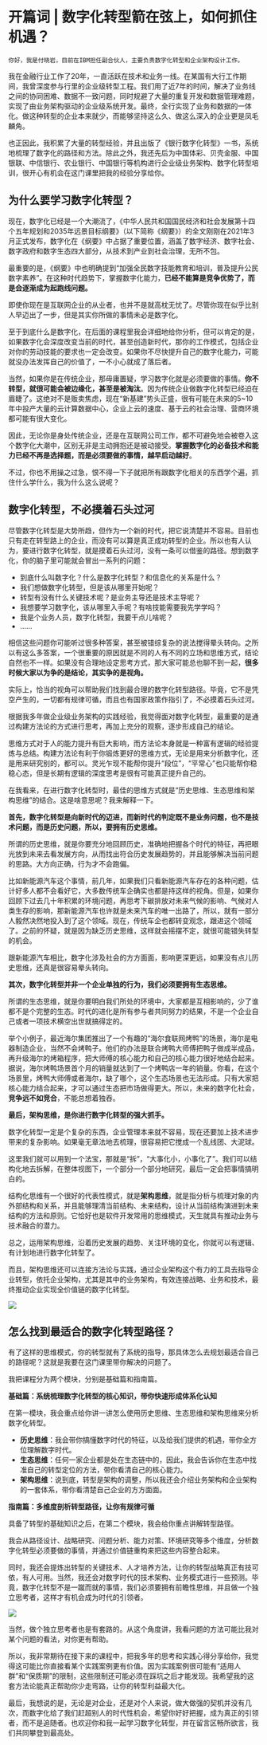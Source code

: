 # 开篇词 | 数字化转型箭在弦上，如何抓住机遇？

    你好，我是付晓岩，目前在IBM担任副合伙人，主要负责数字化转型和企业架构设计工作。

我在金融行业工作了20年，一直活跃在技术和业务一线。在某国有大行工作期间，我曾深度参与行里的企业级转型工程。我们用了近7年的时间，解决了业务线之间的协同困难、数据不一致问题，同时规避了大量的重复开发和数据管理难题，实现了由业务架构驱动的企业级系统开发。最终，全行实现了业务和数据的一体化。做这种转型的企业本来就少，而能够坚持这么久、做这么深入的企业更是凤毛麟角。

也正因此，我积累了大量的转型经验，并且出版了《银行数字化转型》一书，系统地梳理了数字化的路径和方法。除此之外，我还先后为中国体彩、贝壳金服、中国银联、中信银行、农业银行、中国银行等机构进行企业级业务架构、数字化转型培训，很开心有机会在这门课里把我的经验分享给你。

## 为什么要学习数字化转型？

现在，数字化已经是一个大潮流了，《中华人民共和国国民经济和社会发展第十四个五年规划和2035年远景目标纲要》（以下简称《纲要》）的全文刚刚在2021年3月正式发布，数字化在《纲要》中占据了重要位置，涵盖了数字经济、数字社会、数字政府和数字生态四大部分，从技术到产业到社会治理，无所不包。

最重要的是，《纲要》中也明确提到“加强全民数字技能教育和培训，普及提升公民数字素养”。在这种时代趋势下，掌握数字化能力，**已经不能算是竞争优势了，而是会逐渐成为起跑线问题。**

即使你现在是互联网企业的从业者，也并不是就高枕无忧了。尽管你现在似乎比别人早迈出了一步，但是其实你所做的事情未必是数字化。

至于到底什么是数字化，在后面的课程里我会详细地给你分析，但可以肯定的是，如果数字化会深度改变当前的时代，甚至创造新时代，那你的工作模式，包括企业对你的劳动技能的要求也一定会改变。如果你不尽快提升自己的数字化能力，可能就没办法发挥自己的价值了，一不小心就成了落后者。

当然，如果你是在传统企业，那毋庸置疑，学习数字化就是必须要做的事情。**你不转型，就很可能会被边缘化，甚至是被淘汰**。因为传统企业做数字化转型已经迫在眉睫了。这绝对不是贩卖焦虑，现在“新基建”势头正盛，很有可能在未来的5~10年中投产大量的云计算数据中心，企业上云的速度、基于云的社会治理、营商环境都可能有很大变化。

因此，无论你是身处传统企业，还是在互联网公司工作，都不可避免地会被卷入这个数字化大潮中，区别无非是主动拥抱还是被动接受。**掌握数字化的必备技术和能力已经不再是选择题，而是必须要做的事情，越早启动越好**。

不过，你也不用操之过急，恨不得一下子就把所有跟数字化相关的东西学个遍，抓住什么学什么，我为什么这么说呢？

## 数字化转型，不必摸着石头过河

尽管数字化转型是大势所趋，但作为一个新的时代，把它说清楚并不容易。目前也只有走在转型路上的企业，而没有可以算是真正成功转型的企业。所以也有人认为，要进行数字化转型，就是摸着石头过河，没有一条可以借鉴的路径。想到数字化，你的脑子里可能就会冒出一系列的问题：

*   到底什么叫数字化？什么是数字化转型？和信息化的关系是什么？
*   我们想做数字化转型，但是该从哪里开始呢？
*   转型有没有什么关键技术呢？是业务主导还是技术主导呢？
*   我想要学习数字化，该从哪里入手呢？有啥技能需要我先学学吗？
*   我是个业务人员，数字化转型，我要干点儿啥呢？
*   ……

相信这些问题你可能听过很多种答案，甚至被错综复杂的说法搅得晕头转向。之所以有这么多答案，一个很重要的原因就是不同的人有不同的立场和思维方式，结论自然也不一样。如果没有合理地设定思考方式，那大家可能总也聊不到一起，**很多时候大家以为争的是结论，其实争的是视角。**

实际上，恰当的视角可以帮助我们找到最合理的数字化转型路径。毕竟，它不是凭空产生的，一切都有规律可循，而且也有国家政策作指引了，不必摸着石头过河。

根据我多年做企业级业务架构的实践经验，我觉得面对数字化转型，最重要的是通过构建方法论的方式进行思考，再加上充分的观察，逐步形成自己的结论。

思维方式对于人的能力提升有巨大影响，而方法论本身就是一种富有逻辑的经验提炼与总结。构建方法论有利于你锻炼更好的思维方式，无论是用来分析数字化，还是用来研究别的，都可以。灵光乍现不能帮你提升“段位”，“平常心”也只能帮你稳稳心态，但是长期有逻辑的深度思考是很有可能真正提升自己的。

在我看来，在进行数字化转型时，最佳的思维方式就是“历史思维、生态思维和架构思维”的结合。这是啥意思呢？我来解释一下。

**首先，数字化转型是向新时代的迈进，而新时代的判定既不是业务问题，也不是技术问题，而是历史问题，所以，要拥有历史思维。**

所谓的历史思维，就是你要充分地回顾历史，准确地把握各个时代的特征，再把眼光放到未来去看发展方向，从而找出符合历史发展趋势的，并且能够解决当前问题的思路。大方向正确，行为才不会跑偏。

比如新能源汽车这个事情，前几年，如果我们只看新能源汽车存在的各种问题，估计好多人都不会看好它，大多数传统车企确实也都是持这样的视角。但是，如果你回顾下过去几十年积累的环境问题，再思考下碳排放对未来气候的影响、气候对人类生存的影响，那新能源汽车也许就是未来汽车的唯一出路了，所以，就有一部分人毅然决然地投入到了这个领域。现在，传统车企也都转变观念，跟进这个领域了。之前的怀疑，就是因为缺乏历史思维，这样就会摇摆不定，就很可能错失转型的机会。

跟新能源汽车相比，数字化涉及社会的方方面面，影响更深更远，如果没有点儿历史思维，还真是很容易晕头转向。

**其次，数字化转型并非一个企业单独的行为，我们必须要拥有生态思维。**

所谓的生态思维，就是你要明白我们所处的环境中，大家都是互相影响的，少了谁都不是个完整的生态。时代的进化是所有参与者共同努力的结果，不是一个企业自己或者一项技术横空出世就搞得定的。

举个小例子，最近海尔集团推出了一个有趣的“海尔食联网烤鸭”的场景，海尔是电器制造企业，当然不会烤鸭子。他们的办法是联合烤鸭大师傅把鸭子做成半成品，再升级海尔的烤箱程序，把大师傅的核心能力和自己的核心能力很好地结合起来。据说，海尔烤鸭场景首个月的销量就达到了一个烤鸭店一年的销量。你看，在这个场景里，烤鸭大师傅或者海尔，缺了哪个，这个生态场景也无法形成。只有大家把核心能力结合起来，才可以通过生态把市场做得更大。所以，未来的数字化社会，**竞争远不如竞合**，不能总想着独吞。

**最后，架构思维，是你进行数字化转型的强大抓手。**

数字化转型一定是个复杂的东西，企业管理本来就不容易，现在还要加上技术进步带来的复杂影响。如果毫无章法地去梳理，很容易把它搅成一个乱线团、大泥球。

这里我们就可以用到一个法宝，那就是“拆”，“大事化小，小事化了”。我们可以结构化地去拆解，在整体视图下，一个部分一个部分地研究，最后一定会把事情搞明白的。

结构化思维有一个很好的代表性模式，就是**架构思维**，就是指分析与梳理对象的内外部结构和关系，并且能够理清当前结构、未来结构，设计从当前结构演进到未来结构的方法和原则。它恰好也是软件开发常用的思维模式，天生就具有推动业务与技术融合的潜力。

总之，运用架构思维，沿着历史发展的趋势、关注环境的变化，你就可以有逻辑、有计划地进行数字化转型了。

而且，架构思维还可以连接方法论与实践，通过企业架构这个有力的工具去指导企业转型，依托企业架构，尤其是其中的业务架构，有效连接战略、业务和技术，最终推动企业实现全价值链的数字化转型。

![](https://static001.geekbang.org/resource/image/de/85/de6b93b22007aeeb38a7c4bafe2ff685.jpg)

## 怎么找到最适合的数字化转型路径？

有了这样的思维模式，你的转型就有了系统的指导，那具体怎么去规划最适合自己的路径呢？这就是我要在这门课里带你解决的问题了。

我把课程分为两个模块，分别是基础篇和指南篇。

**基础篇：系统梳理数字化转型的核心知识，带你快速形成体系化认知**

在第一模块，我会重点给你讲一讲怎么使用历史思维、生态思维和架构思维来分析数字化转型。

*   **历史思维**：我会带你搞懂数字时代的特征，以及给我们提供的机遇，带你全方位理解数字时代。
*   **生态思维**：任何一家企业都是处在生态链中的，因此，我会告诉你在生态中找准自己的转型定位的方法，带你看清自己的核心能力。
*   **架构思维**：说到底，转型是架构的调整，所以我还会介绍业务架构和企业架构的一套体系，带你看清楚自己企业的方方面面。

**指南篇：多维度剖析转型路径，让你有规律可循**

具备了转型的基础知识之后，在第二个模块，我会给你重点讲解转型路径。

我会从路径设计、战略研究、问题分析、能力对策、环境研究等多个维度，分析数字化转型必须要做的事情，并通过价值链重构来把这些内容整合起来。

同时，我还会提炼出转型的关键技术、人才培养方法，让你的转型战略真正有技可依，有人可用。当然，我还会对数字时代的技术架构、业务模式进行一些预测。毕竟，数字化转型不是一蹴而就的事情，我们必须要拥有前瞻性思维，并且做一个独立思考者，这样才有机会成为时代的引领者。

![](https://static001.geekbang.org/resource/image/09/d2/09f59d371f973e643d2729ca225ff0d2.jpg)

当然，做个独立思考者也是有套路的。从这个角度讲，我看问题的方法可能比我对某个问题的看法，对你更有帮助。

所以，我非常期待在接下来的课程中，把我多年的思考和实践心得分享给你，我觉得这可能比你直接看某个实践案例更有价值。因为实践案例很可能有“适用人群”和“保质期”的限制，这些限制还可能必须在踩坑之后才能发现。我希望我的这套方法论能真正帮助你少走弯路，让你的转型利益最大化。

最后，我想说的是，无论是对企业，还是对个人来说，做大做强的契机并没有几次，而数字化给了我们赶超别人的时代性机会，希望你好好把握，成为真正的引领者，而不是追随者。也欢迎你和我一起学习数字化转型，并在留言区畅所欲言，我们共同攀登到最高处。
    